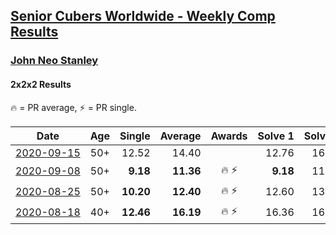 <style>table {white-space: nowrap;}</style>

## [Senior Cubers Worldwide - Weekly Comp Results](/scw-comp/results/)
### [John Neo Stanley](README.md)
#### 2x2x2 Results

<span style="white-space: nowrap;">🔥 = PR average</span>, <span style="white-space: nowrap;">⚡ = PR single</span>.

| Date | Age | Single | Average | Awards | Solve 1 | Solve 2 | Solve 3 | Solve 4 | Solve 5 | Video |
| :--: | :--: | --: | --: | :--: | --: | --: | --: | --: | --: | :-- |
| [2020-09-15](../../results/2020-09-15/222.md) | 50+ | 12.52 | 14.40 |  | 12.76 | 16.32 | 14.24 | 16.20 | 12.52 | [Desktop](https://www.facebook.com/events/3404368289613252/permalink/3415164035200344) / [Mobile](https://m.facebook.com/events/3404368289613252?view=permalink&id=3415164035200344) |
| [2020-09-08](../../results/2020-09-08/222.md) | 50+ | **9.18** | **11.36** | 🔥 ⚡ | **9.18** | 11.34 | 11.37 | 18.57 | 11.36 | [Desktop](https://www.facebook.com/events/660661614881054/permalink/663322191281663) / [Mobile](https://m.facebook.com/events/660661614881054?view=permalink&id=663322191281663) |
| [2020-08-25](../../results/2020-08-25/222.md) | 50+ | **10.20** | **12.40** | 🔥 ⚡ | 12.60 | 13.37 | **10.20** | 16.84 | 11.22 | [Desktop](https://www.facebook.com/events/2812216602434889/permalink/2817358018587414) / [Mobile](https://m.facebook.com/events/2812216602434889?view=permalink&id=2817358018587414) |
| [2020-08-18](../../results/2020-08-18/222.md) | 40+ | **12.46** | **16.19** | 🔥 ⚡ | 16.36 | 16.17 | **12.46** | 20.24 | 16.03 | [Desktop](https://www.facebook.com/events/357518755418063/permalink/359392158564056) / [Mobile](https://m.facebook.com/events/357518755418063?view=permalink&id=359392158564056) |


<!-- Global site tag (gtag.js) - Google Analytics -->
<script async src="https://www.googletagmanager.com/gtag/js?id=UA-86348435-3"></script>
<script>window.dataLayer = window.dataLayer || []; function gtag() {dataLayer.push(arguments);} gtag('js', new Date()); gtag('config', 'UA-86348435-3');</script>
